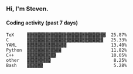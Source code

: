 ### Hi, I'm Steven.

#### Coding activity (past 7 days)
```
TeX     ▓▓▓▓▓▓▓▓▓▓▓▓▓▓▓▓▓▓▓▓▓▓▓▓▓▓▓▓▓▓  25.87%
C       ▓▓▓▓▓▓▓▓▓▓▓▓▓▓▓▓▓▓▓▓▓▓▓▓▓▓▓▓▓   25.33%
YAML    ▓▓▓▓▓▓▓▓▓▓▓▓▓▓▓                 13.40%
Python  ▓▓▓▓▓▓▓▓▓▓▓▓▓                   11.82%
C++     ▓▓▓▓▓▓▓▓▓▓▓                     10.05%
other   ▓▓▓▓▓▓▓▓▓                        8.25%
Bash    ▓▓▓▓▓▓                           5.28%
```
